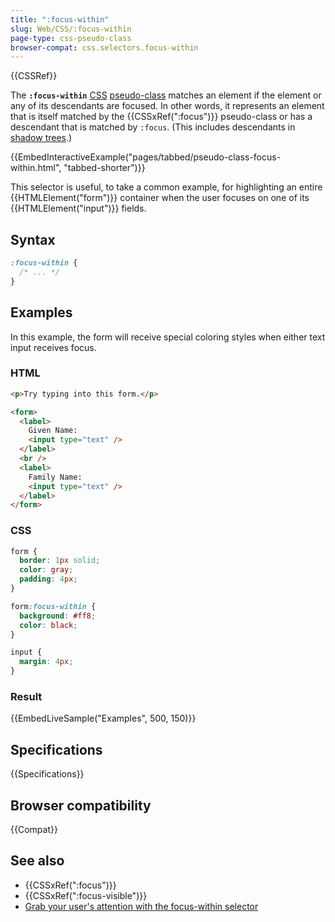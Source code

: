 ```yaml
---
title: ":focus-within"
slug: Web/CSS/:focus-within
page-type: css-pseudo-class
browser-compat: css.selectors.focus-within
---
```


{{CSSRef}}

The **`:focus-within`** [CSS](/en-US/docs/Web/CSS) [pseudo-class](/en-US/docs/Web/CSS/Pseudo-classes) matches an element if the element or any of its descendants are focused. In other words, it represents an element that is itself matched by the {{CSSxRef(":focus")}} pseudo-class or has a descendant that is matched by `:focus`. (This includes descendants in [shadow trees](/en-US/docs/Web/API/Web_components/Using_shadow_DOM).)

{{EmbedInteractiveExample("pages/tabbed/pseudo-class-focus-within.html", "tabbed-shorter")}}

This selector is useful, to take a common example, for highlighting an entire {{HTMLElement("form")}} container when the user focuses on one of its {{HTMLElement("input")}} fields.

## Syntax

```css
:focus-within {
  /* ... */
}
```

## Examples

In this example, the form will receive special coloring styles when either text input receives focus.

### HTML

```html
<p>Try typing into this form.</p>

<form>
  <label>
    Given Name:
    <input type="text" />
  </label>
  <br />
  <label>
    Family Name:
    <input type="text" />
  </label>
</form>
```

### CSS

```css
form {
  border: 1px solid;
  color: gray;
  padding: 4px;
}

form:focus-within {
  background: #ff8;
  color: black;
}

input {
  margin: 4px;
}
```

### Result

{{EmbedLiveSample("Examples", 500, 150)}}

## Specifications

{{Specifications}}

## Browser compatibility

{{Compat}}

## See also

- {{CSSxRef(":focus")}}
- {{CSSxRef(":focus-visible")}}
- [Grab your user's attention with the focus-within selector](https://dev.to/vtrpldn/grab-your-user-s-attention-with-the-focus-within-css-selector-4d4)
